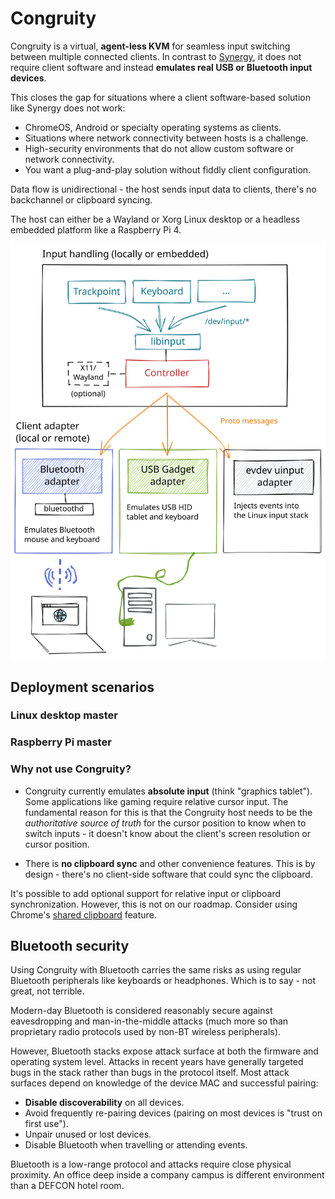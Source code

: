 # Congruity

Congruity is a virtual, **agent-less KVM** for seamless input switching between multiple connected clients.
In contrast to [Synergy](https://github.com/symless/synergy-core), it does not require client software and instead
**emulates real USB or Bluetooth input devices**.

This closes the gap for situations where a client software-based solution like Synergy does not work:

- ChromeOS, Android or specialty operating systems as clients.
- Situations where network connectivity between hosts is a challenge.
- High-security environments that do not allow custom software or network connectivity.
- You want a plug-and-play solution without fiddly client configuration.

Data flow is unidirectional - the host sends input data to clients, there's no backchannel or clipboard syncing.

The host can either be a Wayland or Xorg Linux desktop or a headless embedded platform like a Raspberry Pi 4.

![](docs/images/stack.svg)

## Deployment scenarios

### Linux desktop master

### Raspberry Pi master

### Why not use Congruity?

- Congruity currently emulates **absolute input** (think "graphics tablet"). Some applications like gaming
  require relative cursor input. The fundamental reason for this is that the Congruity host needs to be the
  *authoritative source of truth* for the cursor position to know when to switch inputs - it doesn't know
  about the client's screen resolution or cursor position.

- There is **no clipboard sync** and other convenience features. This is by design - 
  there's no client-side software that could sync the clipboard. 
  
It's possible to add optional support for relative input or clipboard synchronization. 
However, this is not on our roadmap. Consider using Chrome's [shared clipboard](https://www.xda-developers.com/google-chrome-canary-adds-a-shared-clipboard-feature-for-android-and-pc/) feature.

## Bluetooth security

Using Congruity with Bluetooth carries the same risks as using regular Bluetooth peripherals
like keyboards or headphones. Which is to say - not great, not terrible.

Modern-day Bluetooth is considered reasonably secure against eavesdropping and man-in-the-middle
attacks (much more so than proprietary radio protocols used by non-BT wireless peripherals).

However, Bluetooth stacks expose attack surface at both the firmware and operating system level.
Attacks in recent years have generally targeted bugs in the stack rather than bugs in the protocol
itself. Most attack surfaces depend on knowledge of the device MAC and successful pairing:

- **Disable discoverability** on all devices.
- Avoid frequently re-pairing devices (pairing on most devices is "trust on first use").
- Unpair unused or lost devices.
- Disable Bluetooth when travelling or attending events.
  
Bluetooth is a low-range protocol and attacks require close physical proximity. An office
deep inside a company campus is different environment than a DEFCON hotel room.
